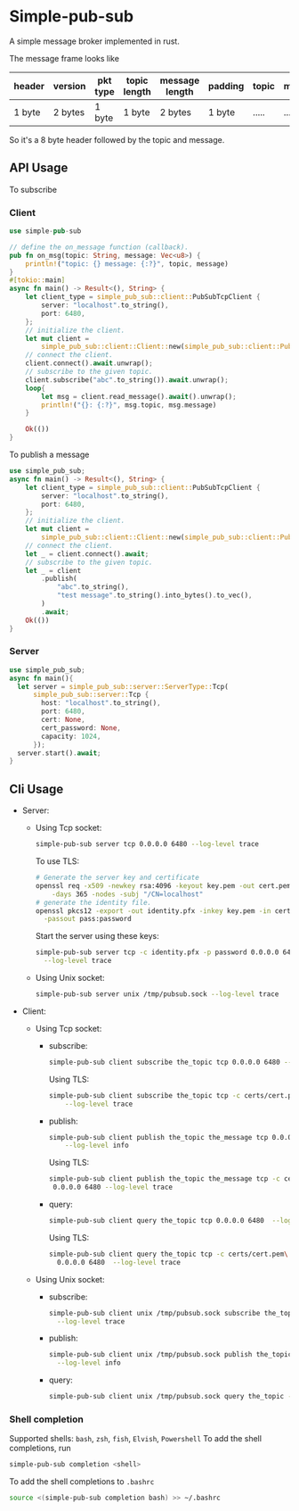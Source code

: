 # Simple-pub-sub

A simple message broker implemented in rust.

The message frame looks like

|header|version|pkt type|topic length|message length|padding|topic|message|
|------|-------|--------|------------|--------------|-------|-----|-------|
|1 byte|2 bytes|1 byte|1 byte|2 bytes|1 byte|.....|.....|

So it's a 8 byte header followed by the topic and message.

## API Usage

To subscribe

### Client

```rust
use simple-pub-sub

// define the on_message function (callback).
pub fn on_msg(topic: String, message: Vec<u8>) {
    println!("topic: {} message: {:?}", topic, message)
}
#[tokio::main]
async fn main() -> Result<(), String> {
    let client_type = simple_pub_sub::client::PubSubTcpClient {
        server: "localhost".to_string(),
        port: 6480,
    };
    // initialize the client.
    let mut client =
        simple_pub_sub::client::Client::new(simple_pub_sub::client::PubSubClient::Tcp(client_type));
    // connect the client.
    client.connect().await.unwrap();
    // subscribe to the given topic.
    client.subscribe("abc".to_string()).await.unwrap();
    loop{
        let msg = client.read_message().await().unwrap();
        println!("{}: {:?}", msg.topic, msg.message)
    }

    Ok(())
}
```

To publish a message

```rust
use simple_pub_sub;
async fn main() -> Result<(), String> {
    let client_type = simple_pub_sub::client::PubSubTcpClient {
        server: "localhost".to_string(),
        port: 6480,
    };
    // initialize the client.
    let mut client =
        simple_pub_sub::client::Client::new(simple_pub_sub::client::PubSubClient::Tcp(client_type));
    // connect the client.
    let _ = client.connect().await;
    // subscribe to the given topic.
    let _ = client
        .publish(
            "abc".to_string(),
            "test message".to_string().into_bytes().to_vec(),
        )
        .await;
    Ok(())
}
```

### Server

```rust
use simple_pub_sub;
async fn main(){
  let server = simple_pub_sub::server::ServerType::Tcp(
      simple_pub_sub::server::Tcp {
        host: "localhost".to_string(),
        port: 6480,
        cert: None,
        cert_password: None,
        capacity: 1024,
      });
  server.start().await;
}
```

## Cli Usage

- Server:

  - Using Tcp socket:

    ```bash
    simple-pub-sub server tcp 0.0.0.0 6480 --log-level trace
    ```

    To use TLS:

    ```bash
    # Generate the server key and certificate
    openssl req -x509 -newkey rsa:4096 -keyout key.pem -out cert.pem \
        -days 365 -nodes -subj "/CN=localhost"
    # generate the identity file.
    openssl pkcs12 -export -out identity.pfx -inkey key.pem -in cert.pem\
      -passout pass:password
    ```

    Start the server using these keys:

    ```bash
    simple-pub-sub server tcp -c identity.pfx -p password 0.0.0.0 6480 \
      --log-level trace
    ```

  - Using Unix socket:

    ```bash
    simple-pub-sub server unix /tmp/pubsub.sock --log-level trace
    ```

- Client:
  - Using Tcp socket:
    - subscribe:

        ```bash
        simple-pub-sub client subscribe the_topic tcp 0.0.0.0 6480 --log-level trace
        ```

        Using TLS:

        ```bash
        simple-pub-sub client subscribe the_topic tcp -c certs/cert.pem 0.0.0.0 6480\
            --log-level trace
        ```

    - publish:

        ```bash
        simple-pub-sub client publish the_topic the_message tcp 0.0.0.0 6480\
            --log-level info
        ```

        Using TLS:

        ```bash
        simple-pub-sub client publish the_topic the_message tcp -c certs/cert.pem\
         0.0.0.0 6480 --log-level trace
        ```

    - query:

        ```bash
        simple-pub-sub client query the_topic tcp 0.0.0.0 6480  --log-level trace
        ```

        Using TLS:

        ```bash
        simple-pub-sub client query the_topic tcp -c certs/cert.pem\
          0.0.0.0 6480  --log-level trace
        ```

  - Using Unix socket:
    - subscribe:

        ```bash
        simple-pub-sub client unix /tmp/pubsub.sock subscribe the_topic\
          --log-level trace
        ```

    - publish:

        ```bash
        simple-pub-sub client unix /tmp/pubsub.sock publish the_topic the_message\
          --log-level info
        ```

    - query:

        ```bash
        simple-pub-sub client unix /tmp/pubsub.sock query the_topic --log-level trace
        ```

### Shell completion

Supported shells: `bash`, `zsh`, `fish`, `Elvish`, `Powershell`
To add the shell completions, run

```bash
simple-pub-sub completion <shell> 
```

To add the shell completions to `.bashrc`

```bash
source <(simple-pub-sub completion bash) >> ~/.bashrc
```
